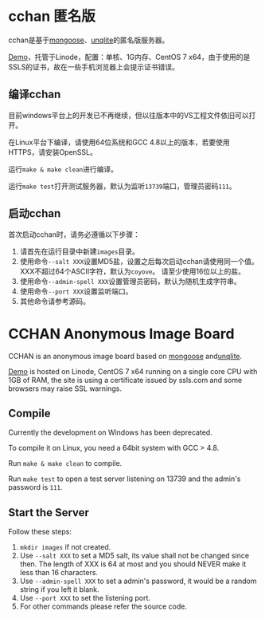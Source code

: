 cchan 匿名版
============

cchan是基于[mongoose](https://github.com/cesanta/mongoose)、[unqlite](http://unqlite.org)的匿名版服务器。

[Demo](https://waifu.cc/)，托管于Linode，配置：单核、1G内存、CentOS 7 x64，由于使用的是SSLS的证书，故在一些手机浏览器上会提示证书错误。

编译cchan
---------

目前windows平台上的开发已不再继续，但以往版本中的VS工程文件依旧可以打开。

在Linux平台下编译，请使用64位系统和GCC 4.8以上的版本，若要使用HTTPS，请安装OpenSSL。

运行`make & make clean`进行编译。

运行`make test`打开测试服务器，默认为监听`13739`端口，管理员密码`111`。

启动cchan
---------
首次启动cchan时，请务必遵循以下步骤：

1. 请首先在运行目录中新建`images`目录。
2. 使用命令`--salt XXX`设置MD5盐，设置之后每次启动cchan请使用同一个值。XXX不超过64个ASCII字符，默认为`coyove`。
请至少使用16位以上的盐。
4. 使用命令`--admin-spell XXX`设置管理员密码，默认为随机生成字符串。
5. 使用命令`--port XXX`设置监听端口。
6. 其他命令请参考源码。


CCHAN Anonymous Image Board
============

CCHAN is an anonymous image board based on [mongoose](https://github.com/cesanta/mongoose) and[unqlite](http://unqlite.org).

[Demo](https://waifu.cc/) is hosted on Linode, CentOS 7 x64 running on a single core CPU with 1GB of RAM, the site is using a certificate issued by ssls.com and some browsers may raise SSL warnings.

Compile
---------

Currently the development on Windows has been deprecated.

To compile it on Linux, you need a 64bit system with GCC > 4.8.

Run `make & make clean` to compile.

Run `make test` to open a test server listening on 13739 and the admin's password is `111`.

Start the Server
---------
Follow these steps:

1. `mkdir images` if not created.
2. Use `--salt XXX` to set a MD5 salt, its value shall not be changed since then. The length of XXX is 64 at most and you should NEVER make it less than 16 characters.
4. Use `--admin-spell XXX` to set a admin's password, it would be a random string if you left it blank.
5. Use `--port XXX` to set the listening port.
6. For other commands please refer the source code.
